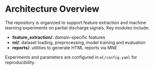 # Architecture Overview

The repository is organized to support feature extraction and machine learning experiments on partial discharge signals. Key modules include:

- **feature_extraction/**: domain-specific features
- **ml/**: dataset loading, preprocessing, model training and evaluation
- **reports/**: utilities to generate HTML reports via MNE

Experiments and parameters are configured in `ml/config.yaml` for reproducibility.
